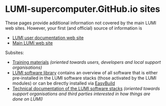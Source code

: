 # LUMI-supercomputer.GitHub.io sites

These pages provide additional information not covered by the main LUMI web sites. 
However, your first (and official) source of information is

-   [LUMI user documentation web site](https://docs.lumi-supercomputer.eu/)
-   [Main LUMI web site](https://www.lumi-supercomputer.eu/)

Subsites:

-   [Training materials](LUMI-training-materials) *(oriented towards users, developers
    and local support organisations)*
-   [LUMI software library](LUMI-EasyBuild-docs) contains an overview of all software that is either
    pre-installed in the LUMI software stacks (those activated by the LUMI modules) or can be
    directly installed via [EasyBuild](https://docs.lumi-supercomputer.eu/software/installing/easybuild/)
-   [Technical documentation of the LUMI software stacks](LUMI-SoftwareStack)
    *(oriented towards support organisations and third parties interested in how things are done on LUMI)*
